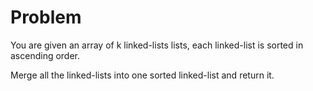 # Problem 

You are given an array of k linked-lists lists, each linked-list is sorted in ascending order.

Merge all the linked-lists into one sorted linked-list and return it.

